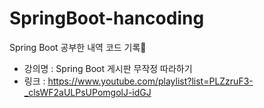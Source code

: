 # SpringBoot-hancoding
Spring Boot 공부한 내역 코드 기록📝
- 강의명 : Spring Boot 게시판 무작정 따라하기
- 링크 : https://www.youtube.com/playlist?list=PLZzruF3-_clsWF2aULPsUPomgolJ-idGJ
